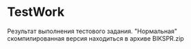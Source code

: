 # TestWork
Результат выполнения тестового задания.
"Нормальная" скомпилированная версия находиться в архиве BIKSPR.zip
